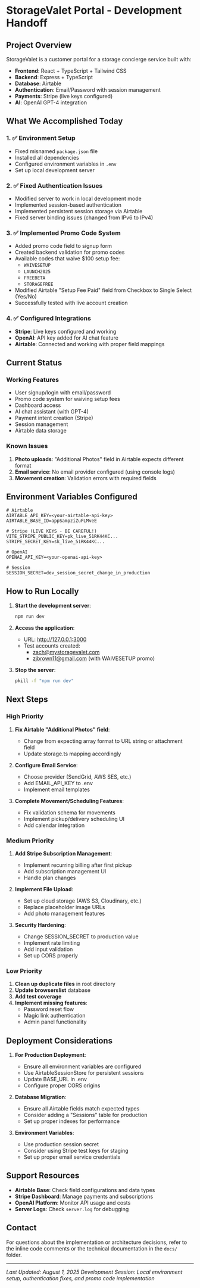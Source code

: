 # StorageValet Portal - Development Handoff

## Project Overview

StorageValet is a customer portal for a storage concierge service built with:

- **Frontend**: React + TypeScript + Tailwind CSS
- **Backend**: Express + TypeScript
- **Database**: Airtable
- **Authentication**: Email/Password with session management
- **Payments**: Stripe (live keys configured)
- **AI**: OpenAI GPT-4 integration

## What We Accomplished Today

### 1. ✅ Environment Setup

- Fixed misnamed `package.json` file
- Installed all dependencies
- Configured environment variables in `.env`
- Set up local development server

### 2. ✅ Fixed Authentication Issues

- Modified server to work in local development mode
- Implemented session-based authentication
- Implemented persistent session storage via Airtable
- Fixed server binding issues (changed from IPv6 to IPv4)

### 3. ✅ Implemented Promo Code System

- Added promo code field to signup form
- Created backend validation for promo codes
- Available codes that waive $100 setup fee:
  - `WAIVESETUP`
  - `LAUNCH2025`
  - `FREEBETA`
  - `STORAGEFREE`
- Modified Airtable "Setup Fee Paid" field from Checkbox to Single Select (Yes/No)
- Successfully tested with live account creation

### 4. ✅ Configured Integrations

- **Stripe**: Live keys configured and working
- **OpenAI**: API key added for AI chat feature
- **Airtable**: Connected and working with proper field mappings

## Current Status

### Working Features

- User signup/login with email/password
- Promo code system for waiving setup fees
- Dashboard access
- AI chat assistant (with GPT-4)
- Payment intent creation (Stripe)
- Session management
- Airtable data storage

### Known Issues

1. **Photo uploads**: "Additional Photos" field in Airtable expects different format
2. **Email service**: No email provider configured (using console logs)
3. **Movement creation**: Validation errors with required fields

## Environment Variables Configured

```env
# Airtable
AIRTABLE_API_KEY=<your-airtable-api-key>
AIRTABLE_BASE_ID=appSampziZuFLMveE

# Stripe (LIVE KEYS - BE CAREFUL!)
VITE_STRIPE_PUBLIC_KEY=pk_live_51RK44KC...
STRIPE_SECRET_KEY=sk_live_51RK44KC...

# OpenAI
OPENAI_API_KEY=<your-openai-api-key>

# Session
SESSION_SECRET=dev_session_secret_change_in_production
```

## How to Run Locally

1. **Start the development server**:

   ```bash
   npm run dev
   ```

2. **Access the application**:
   - URL: http://127.0.0.1:3000
   - Test accounts created:
     - zach@mystoragevalet.com
     - zjbrown11@gmail.com (with WAIVESETUP promo)

3. **Stop the server**:
   ```bash
   pkill -f "npm run dev"
   ```

## Next Steps

### High Priority

1. **Fix Airtable "Additional Photos" field**:
   - Change from expecting array format to URL string or attachment field
   - Update storage.ts mapping accordingly

2. **Configure Email Service**:
   - Choose provider (SendGrid, AWS SES, etc.)
   - Add EMAIL_API_KEY to .env
   - Implement email templates

3. **Complete Movement/Scheduling Features**:
   - Fix validation schema for movements
   - Implement pickup/delivery scheduling UI
   - Add calendar integration

### Medium Priority

1. **Add Stripe Subscription Management**:
   - Implement recurring billing after first pickup
   - Add subscription management UI
   - Handle plan changes

2. **Implement File Upload**:
   - Set up cloud storage (AWS S3, Cloudinary, etc.)
   - Replace placeholder image URLs
   - Add photo management features

3. **Security Hardening**:
   - Change SESSION_SECRET to production value
   - Implement rate limiting
   - Add input validation
   - Set up CORS properly

### Low Priority

1. **Clean up duplicate files** in root directory
2. **Update browserslist** database
3. **Add test coverage**
4. **Implement missing features**:
   - Password reset flow
   - Magic link authentication
   - Admin panel functionality

## Deployment Considerations

1. **For Production Deployment**:
   - Ensure all environment variables are configured
   - Use AirtableSessionStore for persistent sessions
   - Update BASE_URL in .env
   - Configure proper CORS origins

2. **Database Migration**:
   - Ensure all Airtable fields match expected types
   - Consider adding a "Sessions" table for production
   - Set up proper indexes for performance

3. **Environment Variables**:
   - Use production session secret
   - Consider using Stripe test keys for staging
   - Set up proper email service credentials

## Support Resources

- **Airtable Base**: Check field configurations and data types
- **Stripe Dashboard**: Manage payments and subscriptions
- **OpenAI Platform**: Monitor API usage and costs
- **Server Logs**: Check `server.log` for debugging

## Contact

For questions about the implementation or architecture decisions, refer to the inline code comments or the technical documentation in the `docs/` folder.

---

_Last Updated: August 1, 2025_
_Development Session: Local environment setup, authentication fixes, and promo code implementation_
